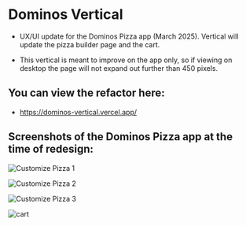 # Dominos Vertical

- UX/UI update for the Dominos Pizza app (March 2025). Vertical will update the pizza builder page and the cart.

- This vertical is meant to improve on the app only, so if viewing on desktop the page will not expand out further
  than 450 pixels.

## You can view the refactor here:

- https://dominos-vertical.vercel.app/

## Screenshots of the Dominos Pizza app at the time of redesign:

![Customize Pizza 1](screenshots/serving-and-sauce.png)

![Customize Pizza 2](screenshots/cheese-toppings.png)

![Customize Pizza 3](screenshots/dipping-and-special-instructions.png)

![cart](screenshots/cart.png)
